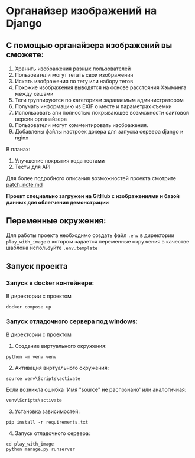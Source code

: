# Органайзер изображений на Django
## С помощью органайзера изображений вы сможете:
1. Хранить изображения разных пользователей
2. Пользователи могут тегать свои изображения
3. Искать изображения по тегу или набору тегов
4. Похожие изображения выводятся на основе расстояния Хэмминга между хешами
5. Теги группируются по категориям задаваемым администратором
6. Получать информацию из EXIF о месте и параметрах съемки
7. Использовать апи полностью покрывающее возможности сайтовой версии органайзера
8. Пользователи могут комментировать изображения.
9. Добавлены файлы настроек докера для запуска сервера django и nginx


В планах:
1. Улучшение покрытия кода тестами
2. Тесты для API


Для более подробного описания возможностей проекта смотрите [patch_note.md]

**Проект специально загружен на GitHub с изображениями и базой данных для облегчения демонстрации**

## Переменные окружения:
Для работы проекта необходимо создать файл `.env` в директории `play_with_image` в котором задается переменные окружения в качестве шаблона используйте `.env.template`

## Запуск проекта
### Запуск в docker контейнере:
В директории с проектом
```commandline
docker compose up
```
### Запуск отладочного сервера под windows:
В директории с проектом
1. Создание виртуального окружения:
```commandline
python -m venv venv
```
2. Активация виртуального окружения:
```commandline
source venv\Scripts\activate  
```
Если возникла ошибка 'Имя "source" не распознано' или аналогичная:
```commandline
venv\Scripts\activate
```
3. Установка зависимостей:
```commandline
pip install -r requirements.txt
```
4. Запуск отладочного сервера:
```commandline
cd play_with_image
python manage.py runserver
```

 [patch_note.md]: <https://github.com/DenisMaslennikov/photo_organizer_with_django-v2/blob/main/patch_note.md>